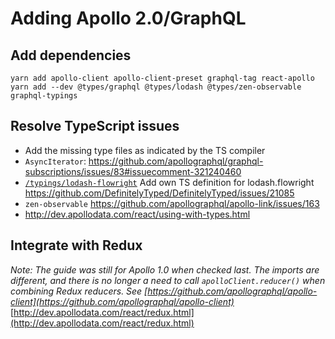 # Adding Apollo 2.0/GraphQL

## Add dependencies

```
yarn add apollo-client apollo-client-preset graphql-tag react-apollo
yarn add --dev @types/graphql @types/lodash @types/zen-observable graphql-typings
```

## Resolve TypeScript issues

* Add the missing type files as indicated by the TS compiler
* `AsyncIterator`: https://github.com/apollographql/graphql-subscriptions/issues/83#issuecomment-321240460
* [`/typings/lodash-flowright`](/typings/lodash-flowright) Add own TS definition for lodash.flowright https://github.com/DefinitelyTyped/DefinitelyTyped/issues/21085
* `zen-observable` https://github.com/apollographql/apollo-link/issues/163
* http://dev.apollodata.com/react/using-with-types.html

## Integrate with Redux

*Note: The guide was still for Apollo 1.0 when checked last. The imports are different, and there is no longer a need to call `apolloClient.reducer()` when combining Redux reducers. See [https://github.com/apollographql/apollo-client](https://github.com/apollographql/apollo-client)*
[http://dev.apollodata.com/react/redux.html](http://dev.apollodata.com/react/redux.html)
